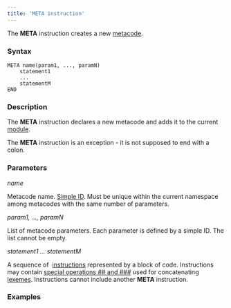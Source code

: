 ```yaml
---
title: 'META instruction'
---
```


The **META** instruction creates a new [metacode](Metaprogramming.md#Metaprogramming-metacode).

### Syntax

    META name(param1, ..., paramN)
        statement1
        ...
        statementM
    END

### Description

The **META** instruction declares a new metacode and adds it to the current [module](Modules.md). 

The **META** instruction is an exception - it is not supposed to end with a colon.  

### Parameters

*name*

Metacode name. [Simple ID](IDs.md). Must be unique within the current namespace among metacodes with the same number of parameters.

*param1, ..., paramN*

List of metacode parameters. Each parameter is defined by a simple ID. The list cannot be empty.

*statement1 ... statementM*

A sequence of  [instructions](Instructions.md) represented by a block of code. Instructions may contain [special operations \#\# and \#\#\#](Metaprogramming.md#Metaprogramming-concat) used for concatenating [lexemes](Tokens.md). Instructions cannot include another **META** instruction.

### Examples



  

